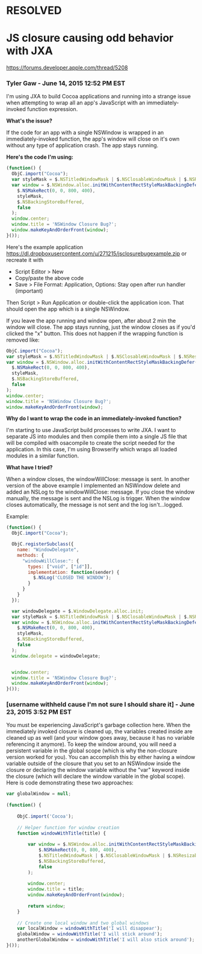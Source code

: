 # RESOLVED

# JS closure causing odd behavior with JXA
https://forums.developer.apple.com/thread/5208

### Tyler Gaw - June 14, 2015 12:52 PM EST

I'm using JXA to build Cocoa applications and running into a strange issue when attempting to wrap all an app's JavaScript with an immediately-invoked function expression.

**What's the issue?**

If the code for an app with a single NSWindow is wrapped in an immediately-invoked function, the app's window will close on it's own without any type of application crash. The app stays running.

**Here's the code I'm using:**

```javascript
(function() {  
  ObjC.import("Cocoa");  
  var styleMask = $.NSTitledWindowMask | $.NSClosableWindowMask | $.NSResizableWindowMask | $.NSMiniaturizableWindowMask;  
  var window = $.NSWindow.alloc.initWithContentRectStyleMaskBackingDefer(  
    $.NSMakeRect(0, 0, 800, 400),  
    styleMask,  
    $.NSBackingStoreBuffered,  
    false  
  );  
  window.center;  
  window.title = 'NSWindow Closure Bug?';  
  window.makeKeyAndOrderFront(window);  
}());
```

Here's the example application https://dl.dropboxusercontent.com/u/271215/jsclosurebugexample.zip or recreate it with
- Script Editor > New
- Copy/paste the above code
- Save > File Format: Application, Options: Stay open after run handler (important)

Then Script > Run Application or double-click the application icon. That should open the app which is a single NSWindow.

If you leave the app running and window open, after about 2 min the window will close. The app stays running, just the window closes as if you'd clicked the "x" button. This does not happen if the wrapping function is removed like:

```javascript
ObjC.import("Cocoa");  
var styleMask = $.NSTitledWindowMask | $.NSClosableWindowMask | $.NSResizableWindowMask | $.NSMiniaturizableWindowMask;  
var window = $.NSWindow.alloc.initWithContentRectStyleMaskBackingDefer(  
  $.NSMakeRect(0, 0, 800, 400),  
  styleMask,  
  $.NSBackingStoreBuffered,  
  false  
);  
window.center;  
window.title = 'NSWindow Closure Bug?';  
window.makeKeyAndOrderFront(window);  
```

**Why do I want to wrap the code in an immediately-invoked function?**

I'm starting to use JavaScript build processes to write JXA. I want to separate JS into modules and then compile them into a single JS file that will be compiled with osacompile to create the script needed for the application. In this case, I'm using Browserify which wraps all loaded modules in a similar function.

**What have I tried?**

When a window closes, the windowWillClose: message is sent. In another version of the above example I implemented an NSWindow delete and added an NSLog to the windowWillClose: message. If you close the window manually, the message is sent and the NSLog is trigger. When the window closes automatically, the message is not sent and the log isn't...logged.

Example:

```javascript
(function() {  
  ObjC.import("Cocoa");  

  ObjC.registerSubclass({  
    name: "WindowDelegate",  
    methods: {  
      "windowWillClose:": {  
        types: ["void", ["id"]],  
        implementation: function(sender) {  
          $.NSLog('CLOSED THE WINDOW');  
        }  
      }  
    }  
  });  

  var windowDelegate = $.WindowDelegate.alloc.init;  
  var styleMask = $.NSTitledWindowMask | $.NSClosableWindowMask | $.NSResizableWindowMask | $.NSMiniaturizableWindowMask;  
  var window = $.NSWindow.alloc.initWithContentRectStyleMaskBackingDefer(  
    $.NSMakeRect(0, 0, 800, 400),  
    styleMask,  
    $.NSBackingStoreBuffered,  
    false  
  );  
  window.delegate = windowDelegate;  


  window.center;  
  window.title = 'NSWindow Closure Bug?';  
  window.makeKeyAndOrderFront(window);  
}());  
```

### [username withheld cause I'm not sure I should share it] - June 23, 2015 3:52 PM EST

You must be experiencing JavaScript's garbage collection here. When the immediately invoked closure is cleaned up, the variables created inside are cleaned up as well (and your window goes away, because it has no variable referencing it anymore). To keep the window around, you will need a persistent variable in the global scope (which is why the non-closure version worked for you). You can accomplish this by either having a window variable outside of the closure that you set to an NSWindow inside the closure or declaring the window variable without the "var" keyword inside the closure (which will declare the window variable in the global scope). Here is code demonstrating these two approaches:

```javascript
var globalWindow = null;  
  
(function() {  
  
    ObjC.import('Cocoa');  
  
    // Helper function for window creation  
    function windowWithTitle(title) {  
  
        var window = $.NSWindow.alloc.initWithContentRectStyleMaskBackingDefer(  
            $.NSMakeRect(0, 0, 800, 400),  
            $.NSTitledWindowMask | $.NSClosableWindowMask | $.NSResizableWindowMask | $.NSMiniaturizableWindowMask,  
            $.NSBackingStoreBuffered,  
            false  
        );  
  
        window.center;  
        window.title = title;  
        window.makeKeyAndOrderFront(window);  
  
        return window;  
    }  
  
    // Create one local window and two global windows  
    var localWindow = windowWithTitle('I will disappear');  
    globalWindow = windowWithTitle('I will stick around');  
    anotherGlobalWindow = windowWithTitle('I will also stick around');  
}()); 
```
